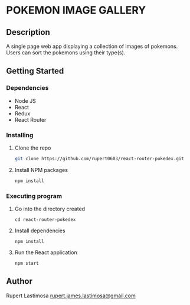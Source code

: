 # POKEMON IMAGE GALLERY

## Description
A single page web app displaying a collection of images of pokemons. Users can sort the pokemons using their type(s).

## Getting Started

### Dependencies

* Node JS
* React
* Redux
* React Router

### Installing

1. Clone the repo
   ```sh
   git clone https://github.com/rupert0603/react-router-pokedex.git
   ```
2. Install NPM packages
   ```sh
   npm install
   ```
   
### Executing program

1. Go into the directory created
   ```
   cd react-router-pokedex
   ```
2. Install dependencies
   ```
   npm install
   ```
4. Run the React application
   ```
   npm start
   ```

## Author

Rupert Lastimosa rupert.james.lastimosa@gmail.com
